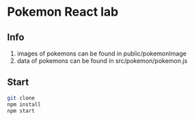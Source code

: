 # Pokemon React lab

## Info

1. images of pokemons can be found in public/pokemonImage
2. data of pokemons can be found in src/pokemon/pokemon.js

## Start

```sh
git clone
npm install
npm start
```
